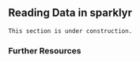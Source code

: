 ## Reading Data in sparklyr

```{warning}
This section is under construction.
```

### Further Resources
